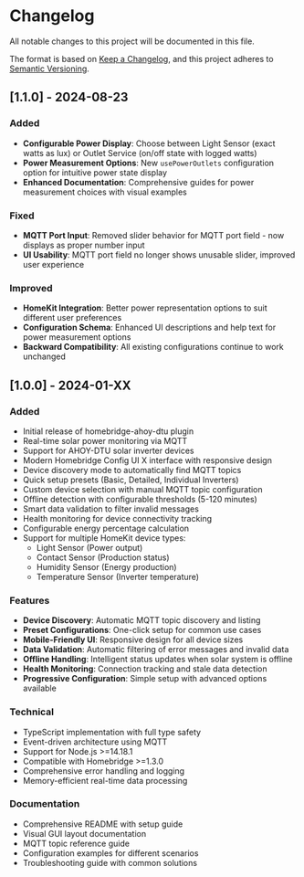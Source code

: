 # Changelog

All notable changes to this project will be documented in this file.

The format is based on [Keep a Changelog](https://keepachangelog.com/en/1.0.0/),
and this project adheres to [Semantic Versioning](https://semver.org/spec/v2.0.0.html).

## [1.1.0] - 2024-08-23

### Added
- **Configurable Power Display**: Choose between Light Sensor (exact watts as lux) or Outlet Service (on/off state with logged watts)
- **Power Measurement Options**: New `usePowerOutlets` configuration option for intuitive power state display
- **Enhanced Documentation**: Comprehensive guides for power measurement choices with visual examples

### Fixed
- **MQTT Port Input**: Removed slider behavior for MQTT port field - now displays as proper number input
- **UI Usability**: MQTT port field no longer shows unusable slider, improved user experience

### Improved
- **HomeKit Integration**: Better power representation options to suit different user preferences
- **Configuration Schema**: Enhanced UI descriptions and help text for power measurement options
- **Backward Compatibility**: All existing configurations continue to work unchanged

## [1.0.0] - 2024-01-XX

### Added
- Initial release of homebridge-ahoy-dtu plugin
- Real-time solar power monitoring via MQTT
- Support for AHOY-DTU solar inverter devices
- Modern Homebridge Config UI X interface with responsive design
- Device discovery mode to automatically find MQTT topics
- Quick setup presets (Basic, Detailed, Individual Inverters)
- Custom device selection with manual MQTT topic configuration
- Offline detection with configurable thresholds (5-120 minutes)
- Smart data validation to filter invalid messages
- Health monitoring for device connectivity tracking
- Configurable energy percentage calculation
- Support for multiple HomeKit device types:
  - Light Sensor (Power output)
  - Contact Sensor (Production status)
  - Humidity Sensor (Energy production)
  - Temperature Sensor (Inverter temperature)

### Features
- **Device Discovery**: Automatic MQTT topic discovery and listing
- **Preset Configurations**: One-click setup for common use cases
- **Mobile-Friendly UI**: Responsive design for all device sizes
- **Data Validation**: Automatic filtering of error messages and invalid data
- **Offline Handling**: Intelligent status updates when solar system is offline
- **Health Monitoring**: Connection tracking and stale data detection
- **Progressive Configuration**: Simple setup with advanced options available

### Technical
- TypeScript implementation with full type safety
- Event-driven architecture using MQTT
- Support for Node.js >=14.18.1
- Compatible with Homebridge >=1.3.0
- Comprehensive error handling and logging
- Memory-efficient real-time data processing

### Documentation
- Comprehensive README with setup guide
- Visual GUI layout documentation
- MQTT topic reference guide
- Configuration examples for different scenarios
- Troubleshooting guide with common solutions